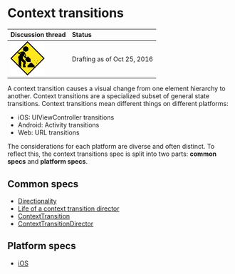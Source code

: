 # Context transitions

| Discussion thread | Status |
|:------------------|:-------|
| ![](../../_assets/under-construction-flashing-barracade-animation.gif) | Drafting as of Oct 25, 2016 |

A context transition causes a visual change from one element hierarchy to another. Context transitions are a specialized subset of general state transitions. Context transitions mean different things on different platforms:

- iOS: UIViewController transitions
- Android: Activity transitions
- Web: URL transitions

The considerations for each platform are diverse and often distinct. To reflect this, the context transitions spec is split into two parts: **common specs** and **platform specs**.

## Common specs

- [Directionality](directionality.md)
- [Life of a context transition director](life_of_a_context_transition_director.md)
- [ContextTransition](ContextTransition.md)
- [ContextTransitionDirector](ContextTransitionDirector.md)

## Platform specs

- [iOS](platform/ios/)
